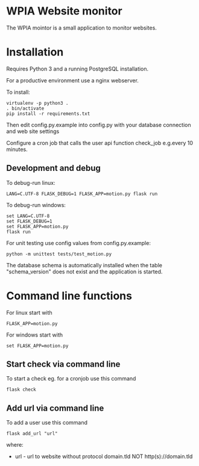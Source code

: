 # WPIA Website monitor

The WPIA mointor is a small application to monitor websites.

# Installation
Requires Python 3 and a running PostgreSQL installation.

For a productive environment use a nginx webserver.


To install:

```
virtualenv -p python3 .
. bin/activate
pip install -r requirements.txt
```
Then edit config.py.example into config.py with your database connection and web site settings

Configure a cron job that calls the user api function check_job e.g.every 10 minutes.

## Development and debug

To debug-run linux:

```
LANG=C.UTF-8 FLASK_DEBUG=1 FLASK_APP=motion.py flask run
```

To debug-run windows:
```
set LANG=C.UTF-8
set FLASK_DEBUG=1
set FLASK_APP=motion.py
flask run
```

For unit testing use config values from config.py.example:
```
python -m unittest tests/test_motion.py
```

The database schema is automatically installed when the table "schema_version" does not exist and the application is started.

# Command line functions

For linux start with
```
FLASK_APP=motion.py
```

For windows start with
```
set FLASK_APP=motion.py

```

## Start check via command line

To start a check eg. for a cronjob use this command
```
flask check

```


## Add url via command line

To add a user use this command
```
flask add_url "url"

```

where:

* url - url to website without protocol domain.tld NOT http(s)://domain.tld
